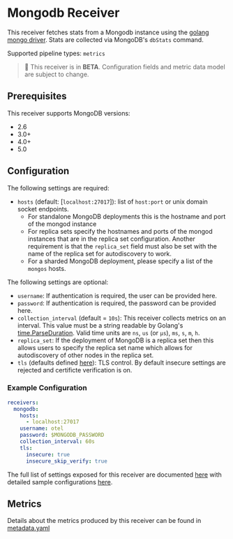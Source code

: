 # Mongodb Receiver

This receiver fetches stats from a Mongodb instance using the [golang
mongo driver](https://github.com/mongodb/mongo-go-driver). Stats are collected
via MongoDB's `dbStats` command.

Supported pipeline types: `metrics`

> :construction: This receiver is in **BETA**. Configuration fields and metric data model are subject to change.

## Prerequisites

This receiver supports MongoDB versions:

- 2.6
- 3.0+
- 4.0+
- 5.0

## Configuration

The following settings are required:

- `hosts` (default: [`localhost:27017`]): list of `host:port` or unix domain socket endpoints.
  - For standalone MongoDB deployments this is the hostname and port of the mongod instance
  - For replica sets specify the hostnames and ports of the mongod instances that are in the replica set configuration. Another requirement is that the `replica_set` field must also be set with the name of the replica set for autodiscovery to work.
  - For a sharded MongoDB deployment, please specify a list of the `mongos` hosts.

The following settings are optional:

- `username`: If authentication is required, the user can be provided here.
- `password`: If authentication is required, the password can be provided here.
- `collection_interval` (default = `10s`): This receiver collects metrics on an interval. This value must be a string readable by Golang's [time.ParseDuration](https://pkg.go.dev/time#ParseDuration). Valid time units are `ns`, `us` (or `µs`), `ms`, `s`, `m`, `h`.
- `replica_set`: If the deployment of MongoDB is a replica set then this allows users to specify the replica set name which allows for autodiscovery of other nodes in the replica set.
- `tls` (defaults defined [here](https://github.com/open-telemetry/opentelemetry-collector/blob/main/config/configtls/README.md)): TLS control. By default insecure settings are rejected and certificte verification is on.

### Example Configuration

```yaml
receivers:
  mongodb:
    hosts:
      - localhost:27017
    username: otel
    password: $MONGODB_PASSWORD
    collection_interval: 60s
    tls:
      insecure: true
      insecure_skip_verify: true
```

The full list of settings exposed for this receiver are documented [here](./config.go) with detailed sample configurations [here](./testdata/config.yaml).

## Metrics

Details about the metrics produced by this receiver can be found in [metadata.yaml](./metadata.yaml)
